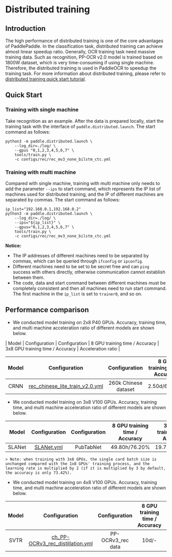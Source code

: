 # Distributed training

## Introduction

The high performance of distributed training is one of the core advantages of PaddlePaddle. In the classification task, distributed training can achieve almost linear speedup ratio. Generally, OCR training task need massive training data. Such as recognition, PP-OCR v2.0 model is trained based on 1800W dataset, which is very time-consuming if using single machine. Therefore, the distributed training is used in PaddleOCR to speedup the training task. For more information about distributed training, please refer to [distributed training quick start tutorial](https://fleet-x.readthedocs.io/en/latest/paddle_fleet_rst/parameter_server/ps_quick_start.html).

## Quick Start

### Training with single machine

Take recognition as an example. After the data is prepared locally, start the training task with the interface of `paddle.distributed.launch`. The start command as follows:

```shell
python3 -m paddle.distributed.launch \
    --log_dir=./log/ \
    --gpus "0,1,2,3,4,5,6,7" \
    tools/train.py \
    -c configs/rec/rec_mv3_none_bilstm_ctc.yml
```

### Training with multi machine

Compared with single machine, training with multi machine only needs to add the parameter `--ips` to start command, which represents the IP list of machines used for distributed training, and the IP of different machines are separated by commas. The start command as follows:

```shell
ip_list="192.168.0.1,192.168.0.2"
python3 -m paddle.distributed.launch \
    --log_dir=./log/ \
    --ips="${ip_list}" \
    --gpus="0,1,2,3,4,5,6,7" \
    tools/train.py \
    -c configs/rec/rec_mv3_none_bilstm_ctc.yml
```

**Notice:**
* The IP addresses of different machines need to be separated by commas, which can be queried through `ifconfig` or `ipconfig`.
* Different machines need to be set to be secret free and can `ping` success with others directly, otherwise communication cannot establish between them.
* The code, data and start command between different machines must be completely consistent and then all machines need to run start command. The first machine in the `ip_list` is set to `trainer0`, and so on.


## Performance comparison

* We conducted model training on 2x8 P40 GPUs. Accuracy, training time, and multi machine acceleration ratio of different models are shown below.

| Model    | Configuration | Configuration   | 8 GPU training time / Accuracy | 3x8 GPU training time / Accuracy | Acceleration ratio  |


| Model    | Configuration | Configuration   | 8 GPU training time / Accuracy | 3x8 GPU training time / Accuracy | Acceleration ratio  |
|:------:|:-----:|:--------:|:--------:|:--------:|:-----:|
| CRNN | [rec_chinese_lite_train_v2.0.yml](../../configs/rec/ch_ppocr_v2.0/rec_chinese_lite_train_v2.0.yml) |  260k Chinese dataset | 2.50d/66.70%   | 1.67d/67.00%  | **1.5** |


* We conducted model training on 3x8 V100 GPUs. Accuracy, training time, and multi machine acceleration ratio of different models are shown below.

| Model    | Configuration | Configuration   | 8 GPU training time / Accuracy | 3x8 GPU training time / Accuracy | Acceleration ratio  |
|:------:|:-----:|:--------:|:--------:|:--------:|:-----:|
| SLANet | [SLANet.yml](../../configs/table/SLANet.yml) |  PubTabNet | 49.80h/76.20%   | 19.75h/74.77%  | **2.52** |


    > Note: when training with 3x8 GPUs, the single card batch size is unchanged compared with the 1x8 GPUs' training process, and the learning rate is multiplied by 2 (if it is multiplied by 3 by default, the accuracy is only 73.42%).


* We conducted model training on 4x8 V100 GPUs. Accuracy, training time, and multi machine acceleration ratio of different models are shown below.


| Model    | Configuration | Configuration   | 8 GPU training time / Accuracy | 4x8 GPU training time / Accuracy | Acceleration ratio  |
|:------:|:-----:|:--------:|:--------:|:--------:|:-----:|
| SVTR | [ch_PP-OCRv3_rec_distillation.yml](../../configs/rec/PP-OCRv3/ch_PP-OCRv3_rec_distillation.yml) |  PP-OCRv3_rec data | 10d/-   | 2.84d/74.00%  | **3.5** |
